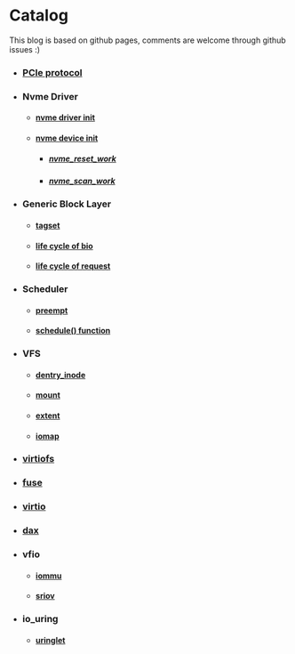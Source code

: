 # Catalog

This blog is based on github pages, comments are welcome through github issues :)

* ### [PCIe protocol](./kernel/pcie/pcie.md)
* ### Nvme Driver
    * #### [nvme driver init](./kernel/nvme/driver_init.md)
    * #### [nvme device init](./kernel/nvme/nvme_probe.md)
        * ##### [nvme_reset_work](./kernel/nvme/nvme_reset_work.md)
        * ##### [nvme_scan_work](./kernel/nvme/nvme_scan_work)
* ### Generic Block Layer
    * #### [tagset](./kernel/block/tagset.md)
    * #### [life cycle of bio](./kernel/block/bio.md)
    * #### [life cycle of request](./kernel/block/request.md)
* ### Scheduler
    * #### [preempt](./kernel/scheduler/preempt.md)
    * #### [schedule() function](./kernel/scheduler/schedule.md)
* ### VFS
    * #### [dentry_inode](./kernel/vfs/dentry_inode.md)
    * #### [mount](./kernel/vfs/mount.md)
    * #### [extent](./kernel/vfs/extent.md)
    * #### [iomap](./kernel/vfs/iomap.md)
* ### [virtiofs](./kernel/virtiofs/virtiofs.md)
* ### [fuse](./kernel/FUSE/fuse.md)
* ### [virtio](./kernel/virtio/virtio.md)
* ### [dax](./kernel/dax/dax.md)
* ### vfio
    * #### [iommu](./kernel/vfio/iommu.md)
    * #### [sriov](./kernel/vfio/sriov.md)
* ### io_uring
    * #### [uringlet](./kernel/io_uring/uringlet/uringlet.md)
